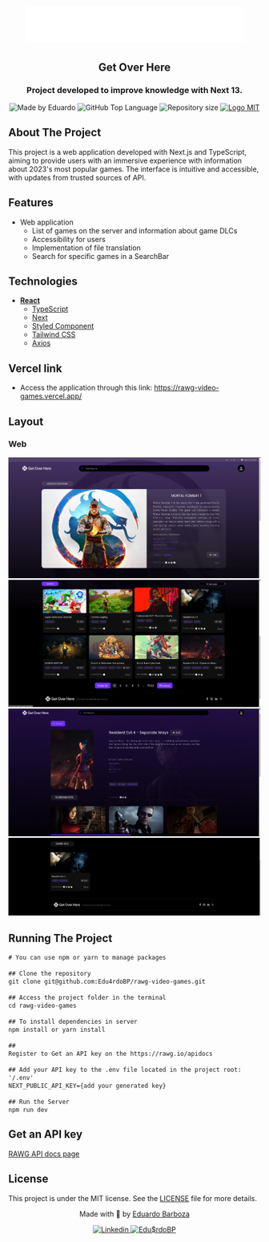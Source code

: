 
<div>
  <h1 align="center"> 
    <img alt="Get Over Here Logo" src="./public/img/white-logo.svg">
  </h1>
  <h2 align="center"> 
    Get Over Here
  </h2>
  <h3 align="center"> 
    Project developed to improve knowledge with Next 13.
  </h3>

  <p align="center">
    <img alt="Made by Eduardo" src="https://img.shields.io/badge/made%20by-Eduardo-blueviolet?style=plastic">
    <img alt="GitHub Top Language" src="https://img.shields.io/github/languages/top/Edu4rdoBP/rawg-video-games?color=blue&style=plastic">
    <img alt="Repository size" src="https://img.shields.io/github/repo-size/Edu4rdoBP/rawg-video-games?style=plastic"/>
    <a href="https://opensource.org/licenses/MIT">
      <img alt="Logo MIT" src="https://img.shields.io/badge/license-MIT-brightgreen?style=plastic">
    </a>
  </p>
</div>

## About The Project

This project is a web application developed with Next.js and TypeScript, aiming to provide users with an immersive experience with information about 2023's most popular games. The interface is intuitive and accessible, with updates from trusted sources of API.

## Features

- Web application
    - List of games on the server and information about game DLCs
    - Accessibility for users
    - Implementation of file translation
    - Search for specific games in a SearchBar
 
## Technologies

-   **[React](https://reactjs.org/)**
    - [TypeScript](https://www.typescriptlang.org/)
    - [Next](https://nextjs.org/)
    - [Styled Component](https://styled-components.com/) 
    - [Tailwind CSS](https://tailwindcss.com/)
    - [Axios](https://axios-http.com/)
 
## Vercel link
  - Access the application through this link: https://rawg-video-games.vercel.app/
 
## Layout
### Web

![Landing](./public/img/imgGitHub/Landing.png)
![Games](./public/img/imgGitHub/Games.png)
![GameDetails](./public/img/imgGitHub/GameDetails.png)
![GamesDLCs](./public/img/imgGitHub/GamesDLCs.png)


## Running The Project

```
# You can use npm or yarn to manage packages

## Clone the repository
git clone git@github.com:Edu4rdoBP/rawg-video-games.git

## Access the project folder in the terminal
cd rawg-video-games

## To install dependencies in server
npm install or yarn install

##
Register to Get an API key on the https://rawg.io/apidocs

## Add your API key to the .env file located in the project root: '/.env'
NEXT_PUBLIC_API_KEY={add your generated key}

## Run the Server
npm run dev
```

## Get an API key

<div align="left">
  <p>
    <a href="https://rawg.io/apidocs">
      RAWG API docs page
    </a>
  </p>
</div>

## License

This project is under the MIT license. See the [LICENSE](/LICENSE) file for more details.


<div align="center">
  <p> Made with 💜 by <a href="https://github.com/Edu4rdoBP">Eduardo Barboza</a> </p>
  <p>
    <a href="https://www.linkedin.com/in/jorgeeder/">
      <img alt="Linkedin" src="https://img.shields.io/badge/-Eduardo%20Barboza-blue?style=plastic&logo=linkedin&link=https://www.linkedin.com/in/Edu4doBP/">
    </a>
    <a href = "mailto:jorgeeder.dev@gmail.com">
      <img alt="Edu$rdoBP" src="https://img.shields.io/badge/-edu4rdobarb0za@gmail.com-ff512f?style=plastic&logo=Gmail&logoColor=white&link=mailto:edu4rdobarb0za@gmail.com">
    </a>
  </p>
</div>
